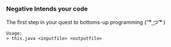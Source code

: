 ### Negative Intends your code

The first step in your quest to bottoms-up programming ( ͡ ͡° ͜つ ͡͡° )


    Usage:  
    > this.java <inputfile> <outputfile>


	  

